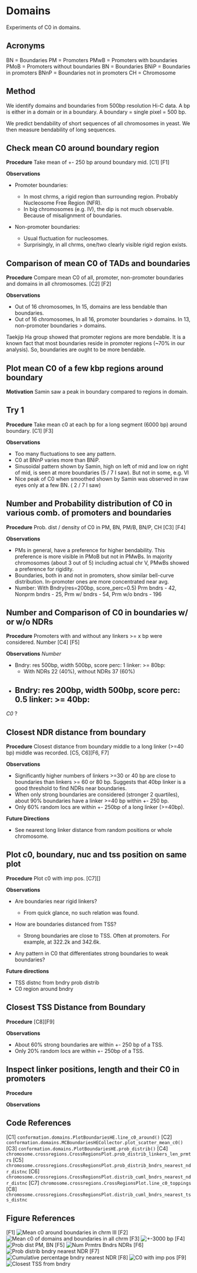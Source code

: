 # Domains

Experiments of C0 in domains.

## Acronyms

BN = Boundaries
PM = Promoters
PMwB = Promoters with boundaries
PMoB = Promoters without boundaries
BN = Boundaries
BNiP = Boundaries in promoters
BNnP = Boundaries not in promoters
CH = Chromosome

## Method

We identify domains and boundaries from 500bp resolution Hi-C data. A bp is either in a domain or in a boundary. A boundary = single pixel = 500 bp. 

We predict bendability of short sequences of all chromosomes in yeast. We then measure bendability of long sequences. 

## Check mean C0 around boundary region 

**Procedure** 
Take mean of +- 250 bp around boundary mid. [C1] [F1]

**Observations**
- Promoter boundaries: 
  - In most chrms, a rigid region than surrounding region. Probably Nucleosome Free Region (NFR). 
  - In big chromosomes (e.g. IV), the dip is not much observable. Because of misalignment of boundaries.

- Non-promoter boundaries: 
  - Usual fluctuation for nucleosomes.
  - Surprisingly, in all chrms, one/two clearly visible rigid region exists.
  

## Comparison of mean C0 of TADs and boundaries 

**Procedure** 
Compare mean C0 of all, promoter, non-promoter boundaries and domains in all chromosomes. [C2] [F2]

**Observations**
- Out of 16 chromosomes, In 15, domains are less bendable than boundaries. 
- Out of 16 chromosomes, In all 16, promoter boundaries > domains. In 13, non-promoter boundaries > domains. 

Taekjip Ha group showed that promoter regions are more bendable. It is a known fact that most boundaries reside in promoter regions (~70% in our analysis). So, boundaries are ought to be more bendable. 

## Plot mean C0 of a few kbp regions around boundary

**Motivation**
Samin saw a peak in boundary compared to regions in domain. 

## Try 1
**Procedure**
Take mean c0 at each bp for a long segment (6000 bp) around boundary. [C1] [F3] 

**Observations**
- Too many fluctuations to see any pattern.
- C0 at BNnP varies more than BNiP.  
- Sinusoidal pattern shown by Samin, high on left of mid and low on right of mid, is seen at more boundaries (5 / 7 I saw). But not in some, e.g. VI
- Nice peak of C0 when smoothed shown by Samin was observed in raw eyes only at a few BN. ( 2 / 7 I saw)

## Number and Probability distribution of C0 in various comb. of promoters and boundaries

**Procedure**
Prob. dist / density of C0 in PM, BN, PM/B, BN/P, CH [C3] [F4]

**Observations**
- PMs in general, have a preference for higher bendability. This preference is more visible in PMoB but not in PMwBs. In majority chromosomes (about 3 out of 5) including actual chr V, PMwBs showed a preference for rigidity. 
- Boundaries, both in and not in promoters, show similar bell-curve distribution. In-promoter ones are more concentrated near avg. 
- Number: With Bndry(res=200bp, score_perc=0.5) Prm bndrs - 42, Nonprm bndrs - 25, Prm w/ bndrs - 54, Prm w/o bndrs - 196

## Number and Comparison of C0 in boundaries w/ or w/o NDRs 

**Procedure**
Promoters with and without any linkers >= x bp were considered. Number [C4] [F5]

**Observations**
*Number*
- Bndry: res 500bp, width 500bp, score perc: 1 linker: >= 80bp: 
  - With NDRs 22 (40%), without NDRs 37 (60%)
- Bndry: res 200bp, width 500bp, score perc: 0.5 linker: >= 40bp:
  - 
  
*C0*
?

## Closest NDR distance from boundary

**Procedure**
Closest distance from boundary middle to a long linker (>=40 bp) middle was recorded. [C5, C6][F6, F7]

**Observations**
- Significantly higher numbers of linkers >=30 or 40 bp are close to boundaries than linkers >= 60 or 80 bp. Suggests that 40bp linker is a good threshold to find NDRs near boundaries. 
- When only strong boundaries are considered (stronger 2 quartiles), about 90% boundaries have a linker >=40 bp within +- 250 bp. 
- Only 60% random locs are within +- 250bp of a long linker (>=40bp).

**Future Directions**
- See nearest long linker distance from random positions or whole chromosome.

## Plot c0, boundary, nuc and tss position on same plot

**Procedure**
Plot c0 with imp pos. [C7][]

**Observations**
- Are boundaries near rigid linkers?
  - From quick glance, no such relation was found.

- How are boundaries distanced from TSS?
  - Strong boundaries are close to TSS. Often at promoters. For example, at 322.2k and 342.6k. 

- Any pattern in C0 that differentiates strong boundaries to weak boundaries? 

**Future directions**
- TSS distnc from bndry prob distrib
- C0 region around bndry 

## Closest TSS Distance from Boundary 

**Procedure**
[C8][F9]

**Observations**
- About 60% strong boundaries are within +- 250 bp of a TSS. 
- Only 20% random locs are within +- 250bp of a TSS.

## Inspect linker positions, length and their C0 in promoters

**Procedure**

**Observations**

## Code References
[C1] `conformation.domains.PlotBoundariesHE.line_c0_around()`
[C2] `conformation.domains.MCBoundariesHECollector.plot_scatter_mean_c0()`
[C3] `conformation.domains.PlotBoundariesHE.prob_distrib()`
[C4] `chromosome.crossregions.CrossRegionsPlot.prob_distrib_linkers_len_prmtrs`
[C5] `chromosome.crossregions.CrossRegionsPlot.prob_distrib_bndrs_nearest_ndr_distnc` 
[C6] `chromosome.crossregions.CrossRegionsPlot.distrib_cuml_bndrs_nearest_ndr_distnc`
[C7] `chromosome.crossregions.CrossRegionsPlot.line_c0_toppings`
[C8] `chromosome.crossregions.CrossRegionsPlot.distrib_cuml_bndrs_nearest_tss_distnc`

## Figure References
[F1] 
![Mean c0 around boundaries in chrm III](../figures/domains/mean_c0_bndrs_III.png)
[F2]
![Mean c0 of domains and boundaries in all chrm](../figures/mcdomains/bndrs_dmns_c0_res_200_lim_500_md_30_without_vl.png)
[F3]
![+-3000 bp](../figures/domains/mean_c0_bndrs_IX_plt_3000.png)
[F4]
![Prob dist PM, BN](../figures/domains/boundaries_prob_distrib_c0_res_500_lim_250_ustr_500_dstr_0_s_mean7_m_None_VL.png)
[F5]
![Num Prmtrs Bndrs NDRs](../figures/genes/num_prmtrs_bndrs_ndr_V.png)
[F6]
![Prob distrib bndry nearest NDR](../figures/boundaries/distnc_ndr_prob_distrib_res_500_V.png)
[F7]
![Cumulative percentage bndry nearest NDR](../figures/boundaries/distnc_ndr_distrib_cuml_res_200_perc_0.5_40_V.png)
[F8] 
![C0 with imp pos](../figures/crossregions/line_c0_toppings_339k_345k.png)
[F9]
![Closest TSS from bndry](../figures/boundaries/distnc_tss_distrib_cuml_res_200_perc_0.5_V.png)